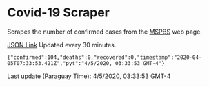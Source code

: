 # Covid-19 Scraper

Scrapes the number of confirmed cases from the [MSPBS](https://www.mspbs.gov.py/covid-19.php) web page.

[JSON Link](https://jmayalag.github.io/covid19-scrape/cases.json)
Updated every 30 minutes.
```
{"confirmed":104,"deaths":0,"recovered":0,"timestamp":"2020-04-05T07:33:53.421Z","pyt":"4/5/2020, 03:33:53 GMT-4"}
```
Last update (Paraguay Time): 4/5/2020, 03:33:53 GMT-4